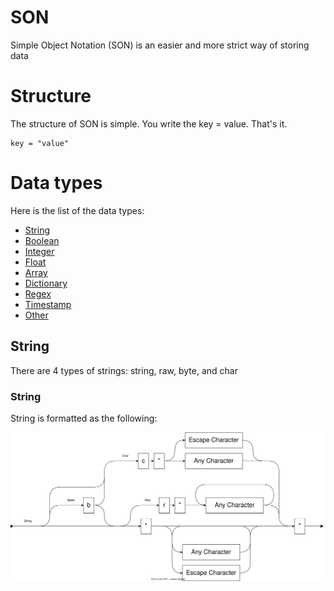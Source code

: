 # SON
Simple Object Notation (SON) is an easier and more strict way of storing data

# Structure
The structure of SON is simple. You write the key = value. That's it.
```
key = "value"
```

# Data types
Here is the list of the data types:
- [String](#string)
- [Boolean](#boolean)
- [Integer](#integer)
- [Float](#float)
- [Array](#array)
- [Dictionary](#dictionary)
- [Regex](#regex)
- [Timestamp](#timestamp)
- [Other](#other)

## String
There are 4 types of strings: string, raw, byte, and char

### String
String is formatted as the following:


<picture>
    <source alt="String Flowchart" srcset="./images/string-flowchart-dark.drawio.png"  media="(prefers-color-scheme: dark)">
    <img alt="String Flowchart" src="./images/string-flowchart-light.drawio.svg">
</picture>
